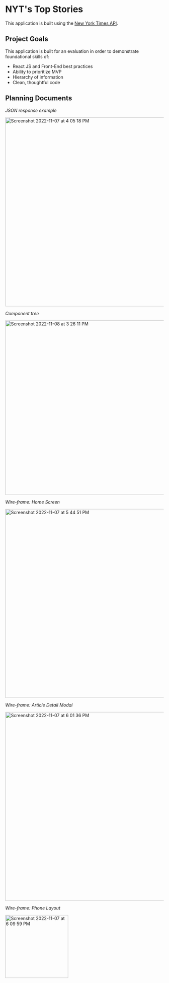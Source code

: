 # NYT's Top Stories
This application is built using the [New York Times API](https://developer.nytimes.com/docs/top-stories-product/1/overview). 

## Project Goals
This application is built for an evaluation in order to demonstrate foundational skills of:
* React JS and Front-End best practices
* Ability to prioritize MVP
* Hierarchy of information
* Clean, thoughtful code

## Planning Documents 
*JSON response example*

<img width="600" alt="Screenshot 2022-11-07 at 4 05 18 PM" src="https://user-images.githubusercontent.com/95593550/200425371-3d09b114-bcf4-44df-9e2f-f25afb934085.png">

*Component tree*

<img width="554" alt="Screenshot 2022-11-08 at 3 26 11 PM" src="https://user-images.githubusercontent.com/95593550/200678885-50865fdd-5e6d-432a-b057-0ac26abb721b.png">

*Wire-frame: Home Screen*

<img width="600" alt="Screenshot 2022-11-07 at 5 44 51 PM" src="https://user-images.githubusercontent.com/95593550/200439182-2b0bf521-8b2e-48c5-9f63-ee01b8eb9b08.png">

*Wire-frame: Article Detail Modal*

<img width="600" alt="Screenshot 2022-11-07 at 6 01 36 PM" src="https://user-images.githubusercontent.com/95593550/200441326-376a3124-5ef5-4302-bba5-9004bb08c909.png">

*Wire-frame: Phone Layout*

<img width="200" alt="Screenshot 2022-11-07 at 6 09 59 PM" src="https://user-images.githubusercontent.com/95593550/200442332-75a790e0-bb37-4508-9541-302227ba12ea.png">





